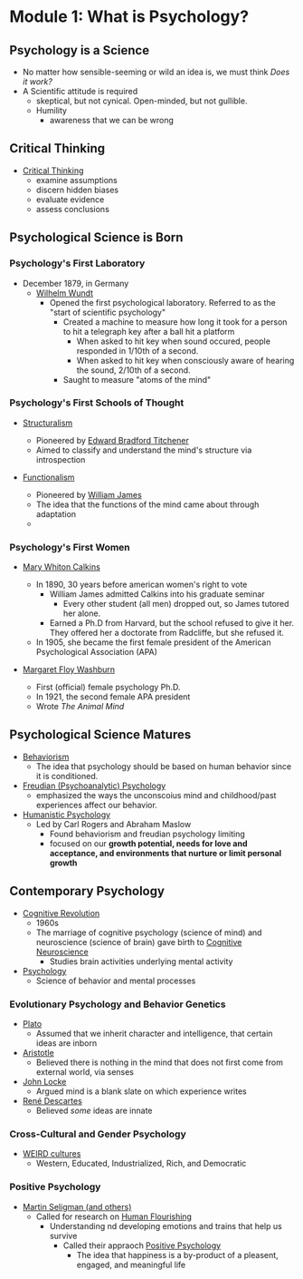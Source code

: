 # Module 1: What is Psychology?

## Psychology is a Science
- No matter how sensible-seeming or wild an idea is, we must think _Does it work?_
- A Scientific attitude is required
  - skeptical, but not cynical. Open-minded, but not gullible.
  - Humility
    - awareness that we can be wrong
  
## Critical Thinking
- <u>Critical Thinking</u>
  - examine assumptions
  - discern hidden biases
  - evaluate evidence
  - assess conclusions

## Psychological Science is Born
### Psychology's First Laboratory
- December 1879, in Germany
  - <u>Wilhelm Wundt</u>
    - Opened the first psychological laboratory. Referred to as the "start of scientific psychology"
      - Created a machine to measure how long it took for a person to hit a telegraph key after a ball hit a platform
        - When asked to hit key when sound occured, people responded in 1/10th of a second.
        - When asked to hit key when consciously aware of hearing the sound, 2/10th of a second.
      - Saught to measure "atoms of the mind"

### Psychology's First Schools of Thought
- <u>Structuralism</u>
  - Pioneered by <u>Edward Bradford Titchener</u>
  - Aimed to classify and understand the mind's structure via introspection

- <u>Functionalism</u>
  - Pioneered by <u>William James</u>
  - The idea that the functions of the mind came about through adaptation
  - 

### Psychology's First Women
- <u>Mary Whiton Calkins</u>
  - In 1890, 30 years before american women's right to vote
    - William James admitted Calkins into his graduate seminar
      - Every other student (all men) dropped out, so James tutored her alone.
    - Earned a Ph.D from Harvard, but the school refused to give it her. They offered her a doctorate from Radcliffe, but she refused it.
  - In 1905, she became the first female president of the American Psychological Association (APA)

- <u>Margaret Floy Washburn</u>
  - First (official) female psychology Ph.D.
  - In 1921, the second female APA president 
  - Wrote _The Animal Mind_


## Psychological Science Matures

- <u>Behaviorism</u>
  - The idea that psychology should be based on human behavior since it is conditioned.
- <u>Freudian (Psychoanalytic) Psychology</u>
  - emphasized the ways the unconscoius mind and childhood/past experiences affect our behavior.
- <u>Humanistic Psychology</u>
  - Led by Carl Rogers and Abraham Maslow
    - Found behaviorism and freudian psychology limiting
    - focused on our **growth potential, needs for love and acceptance, and environments that nurture or limit personal growth**

## Contemporary Psychology
- <u>Cognitive Revolution</u>
  - 1960s
  - The marriage of cognitive psychology (science of mind) and neuroscience (science of brain) gave birth to <u>Cognitive Neuroscience</u>
    - Studies brain activities underlying mental activity
- <u>Psychology</u>
  - Science of behavior and mental processes

### Evolutionary Psychology and Behavior Genetics
- <u>Plato</u>
  - Assumed that we inherit character and intelligence, that certain ideas are inborn
- <u>Aristotle</u>
  - Believed there is nothing in the mind that does not first come from external world, via senses
- <u>John Locke</u>
  - Argued mind is a blank slate on which experience writes
- <u>René Descartes</u>
  - Believed _some_ ideas are innate

### Cross-Cultural and Gender Psychology
- <u>WEIRD cultures</u>
  - Western, Educated, Industrialized, Rich, and Democratic

### Positive Psychology
- <u>Martin Seligman (and others)</u>
  - Called for research on <u>Human Flourishing</u>
    - Understanding nd developing emotions and trains that help us survive
      - Called their appraoch <u>Positive Psychology</u>
        - The idea that happiness is a by-product of a pleasent, engaged, and meaningful life


##
